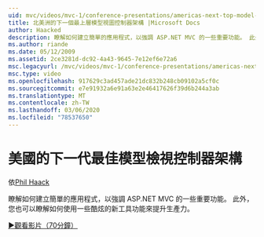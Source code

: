 ```yaml
---
uid: mvc/videos/mvc-1/conference-presentations/americas-next-top-model-view-controller-framework
title: 北美洲的下一個最上層模型視圖控制器架構 |Microsoft Docs
author: Haacked
description: 瞭解如何建立簡單的應用程式，以強調 ASP.NET MVC 的一些重要功能。 此外，您也可以瞭解如何使用一些 ... 來提升生產力。
ms.author: riande
ms.date: 05/12/2009
ms.assetid: 2ce3281d-dc92-4a43-9645-7e12ef6e72a6
msc.legacyurl: /mvc/videos/mvc-1/conference-presentations/americas-next-top-model-view-controller-framework
msc.type: video
ms.openlocfilehash: 917629c3ad457ade21dc832b248cb09102a5cf0c
ms.sourcegitcommit: e7e91932a6e91a63e2e46417626f39d6b244a3ab
ms.translationtype: MT
ms.contentlocale: zh-TW
ms.lasthandoff: 03/06/2020
ms.locfileid: "78537650"
---
```

# <a name="americas-next-top-model-view-controller-framework"></a>美國的下一代最佳模型檢視控制器架構

依[Phil Haack](https://github.com/Haacked)

瞭解如何建立簡單的應用程式，以強調 ASP.NET MVC 的一些重要功能。 此外，您也可以瞭解如何使用一些酷炫的新工具功能來提升生產力。

[&#9654;觀看影片（70分鐘）](https://channel9.msdn.com/Blogs/ASP-NET-Site-Videos/americas-next-top-model-view-controller-framework)
